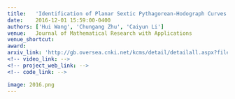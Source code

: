 ```yaml
---
title:   'Identification of Planar Sextic Pythagorean-Hodograph Curves'
date:    2016-12-01 15:59:00-0400
authors: ['Hui Wang', 'Chungang Zhu', 'Caiyun Li']
venue:   Journal of Mathematical Research with Applications
venue_shortcut: 
award:
arxiv_link: 'http://gb.oversea.cnki.net/kcms/detail/detailall.aspx?filename=sxyj201701007&dbcode=CJFQ&dbname=CJFQTOTAL'
<!-- video_link: -->
<!-- project_web_link: -->
<!-- code_link: -->

image: 2016.png
---
```

<!-- pdf_link: 'https://wwmore.github.io/hwang/assets/pub/2017PH.pdf' -->
